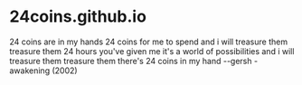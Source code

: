 # 24coins.github.io
24 coins are in my hands
24 coins for me to spend
and i will treasure them
treasure them
24 hours you've given me
it's a world of possibilities
and i will treasure them
treasure them
there's 24 coins in my hand
--gersh - awakening (2002)
